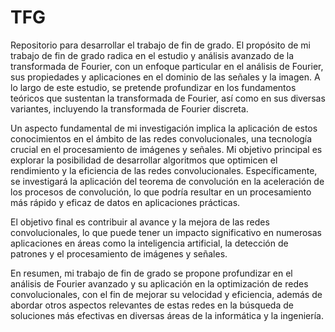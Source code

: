 # TFG

Repositorio para desarrollar el trabajo de fin de grado.
El propósito de mi trabajo de fin de grado radica en el estudio y análisis avanzado de la transformada de Fourier, con un enfoque particular en el análisis de Fourier, sus propiedades y aplicaciones en el dominio de las señales y la imagen. A lo largo de este estudio, se pretende profundizar en los fundamentos teóricos que sustentan la transformada de Fourier, así como en sus diversas variantes, incluyendo la transformada de Fourier discreta.

Un aspecto fundamental de mi investigación implica la aplicación de estos conocimientos en el ámbito de las redes convolucionales, una tecnología crucial en el procesamiento de imágenes y señales. Mi objetivo principal es explorar la posibilidad de desarrollar algoritmos que optimicen el rendimiento y la eficiencia de las redes convolucionales. Específicamente, se investigará la aplicación del teorema de convolución en la aceleración de los procesos de convolución, lo que podría resultar en un procesamiento más rápido y eficaz de datos en aplicaciones prácticas.

El objetivo final es contribuir al avance y la mejora de las redes convolucionales, lo que puede tener un impacto significativo en numerosas aplicaciones en áreas como la inteligencia artificial, la detección de patrones y el procesamiento de imágenes y señales.

En resumen, mi trabajo de fin de grado se propone profundizar en el análisis de Fourier avanzado y su aplicación en la optimización de redes convolucionales, con el fin de mejorar su velocidad y eficiencia, además de abordar otros aspectos relevantes de estas redes en la búsqueda de soluciones más efectivas en diversas áreas de la informática y la ingeniería.
